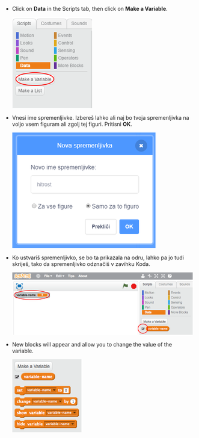 + Click on **Data** in the Scripts tab, then click on **Make a Variable**.
    
    ![Data blocks](images/data-blocks.png)

+ Vnesi ime spremenljivke. Izbereš lahko ali naj bo tvoja spremenljivka na voljo vsem figuram ali zgolj tej figuri. Pritisni **OK**.
    
    ![Ustvari spremenljivko](images/create-variable.png)

+ Ko ustvariš spremenljivko, se bo ta prikazala na odru, lahko pa jo tudi skriješ, tako da spremenljivko odznačiš v zavihku Koda.
    
    ![Variable blocks](images/variable-show.png)

+ New blocks will appear and allow you to change the value of the variable.
    
    ![Variable blocks](images/variable-blocks.png)